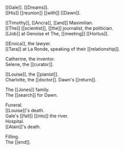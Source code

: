 [[Gale]]. [[Dreams]].  
[[His]] [[reunion]] [[with]] [[Dawn]].  

[[Timothy]], [[Ancra]], [[and]] Maximilian.  
[[The]] [[scientist]], [[the]] journalist, the politician.  
[[Job]] at Genoise et The, [[meeting]] [[Hortus]].  

[[Eroica]], the lawyer.  
[[Tara]] at La Ronde, speaking of their [[relationship]].  

Catherine, the inventor.  
Selene, the [[curator]].  

[[Louise]], the [[pianist]].  
Charlotte, the [[doctor]]. Dawn's [[return]].  

The [[Jones]] family.  
The [[search]] for Dawn.  

Funeral.  
[[Louise]]'s death.  
Gale's [[fall]] [[into]] the river.  
Hospital.  
[[Alain]]'s death.  

Filling.  
The [[end]].